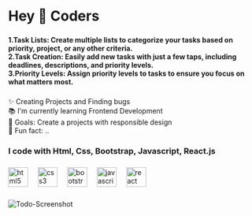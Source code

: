 <h1 align="left">Hey 👋 Coders</h1>

###



###

<h4 align="left">
1.Task Lists: Create multiple lists to categorize your tasks based on priority, project, or any other criteria.<br>
2.Task Creation: Easily add new tasks with just a few taps, including deadlines, descriptions, and priority levels.<br>
3.Priority Levels: Assign priority levels to tasks to ensure you focus on what matters most.
</h4>

###

<p align="left">✨ Creating Projects and Finding bugs <br>📚 I'm currently learning Frontend Development <br>🎯 Goals: Create a projects with responsible design <br>🎲 Fun fact: ..</p>

###

<h3 align="left">I code with Html, Css, Bootstrap, Javascript, React.js</h3>

###

<div align="left">
  <img src="https://cdn.jsdelivr.net/gh/devicons/devicon/icons/html5/html5-original.svg" height="40" alt="html5 logo"  />
  <img width="12" />
  <img src="https://cdn.jsdelivr.net/gh/devicons/devicon/icons/css3/css3-original.svg" height="40" alt="css3 logo"  />
  <img width="12" />
  <img src="https://cdn.jsdelivr.net/gh/devicons/devicon/icons/bootstrap/bootstrap-original.svg" height="40" alt="bootstrap logo"  />
  <img width="12" />
  <img src="https://cdn.jsdelivr.net/gh/devicons/devicon/icons/javascript/javascript-original.svg" height="40" alt="javascript logo"  />
  <img width="12" />
  <img src="https://cdn.jsdelivr.net/gh/devicons/devicon/icons/react/react-original.svg" height="40" alt="react logo"  />
</div>

###
![Todo-Screenshot](https://github.com/mano209/Todo-app/assets/141111707/982fe95c-35b2-4798-bfae-98e7e90f9989)

